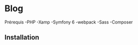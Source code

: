 # Blog

Prérequis 
  -PHP
  -Xamp
  -Symfony 6
  -webpack
  -Sass
  -Composer
  
  
## Installation


